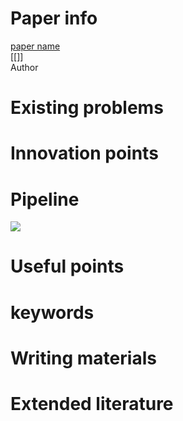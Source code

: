 # Paper info
[paper name](link)  
[[]]  
Author

# Existing problems


# Innovation points


# Pipeline
![](imgs/img.png)

# Useful points


# keywords


# Writing materials


# Extended literature